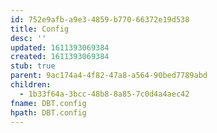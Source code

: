 ```yaml
---
id: 752e9afb-a9e3-4859-b770-66372e19d538
title: Config
desc: ''
updated: 1611393069384
created: 1611393069384
stub: true
parent: 9ac174a4-4f82-47a8-a564-90bed7789abd
children:
  - 1b33f64a-3bcc-48b8-8a85-7c0d4a4aec42
fname: DBT.config
hpath: DBT.config
---
```



